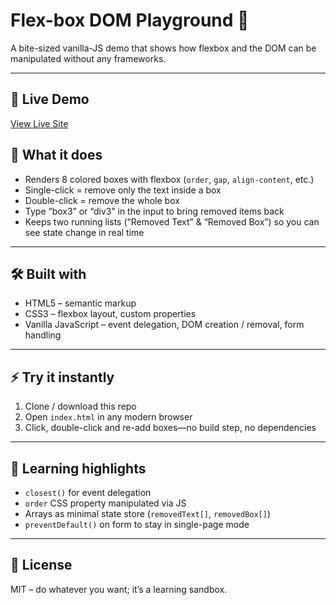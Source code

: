# Flex-box DOM Playground 🎯

A bite-sized vanilla-JS demo that shows how flexbox and the DOM can be manipulated without any frameworks.

---

## 🚀 Live Demo

[View Live Site](https://zero-click-0x.github.io/Projects_Web-Development/02_FlexBox-DOM-Playground/)

## 🚀 What it does

- Renders 8 colored boxes with flexbox (`order`, `gap`, `align-content`, etc.)
- Single-click = remove only the text inside a box
- Double-click = remove the whole box
- Type “box3” or “div3” in the input to bring removed items back
- Keeps two running lists (“Removed Text” & “Removed Box”) so you can see state change in real time

---

## 🛠️ Built with

- HTML5 – semantic markup
- CSS3 – flexbox layout, custom properties
- Vanilla JavaScript – event delegation, DOM creation / removal, form handling

---

## ⚡ Try it instantly

1. Clone / download this repo
2. Open `index.html` in any modern browser
3. Click, double-click and re-add boxes—no build step, no dependencies

---

## 🧪 Learning highlights

- `closest()` for event delegation
- `order` CSS property manipulated via JS
- Arrays as minimal state store (`removedText[]`, `removedBox[]`)
- `preventDefault()` on form to stay in single-page mode

---

## 📝 License

MIT – do whatever you want; it’s a learning sandbox.
